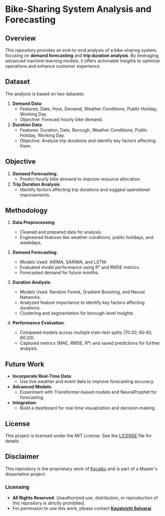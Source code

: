 # Bike-Sharing System Analysis and Forecasting

## Overview
This repository provides an end-to-end analysis of a bike-sharing system, focusing on **demand forecasting** and **trip duration analysis**. By leveraging advanced machine learning models, it offers actionable insights to optimize operations and enhance customer experience.

## Dataset
The analysis is based on two datasets:
1. **Demand Data**:
   - Features: Date, Hour, Demand, Weather Conditions, Public Holiday, Working Day.
   - Objective: Forecast hourly bike demand.
2. **Duration Data**:
   - Features: Duration, Date, Borough, Weather Conditions, Public Holiday, Working Day.
   - Objective: Analyze trip durations and identify key factors affecting them.

## Objective
1. **Demand Forecasting**:
   - Predict hourly bike demand to improve resource allocation.
2. **Trip Duration Analysis**:
   - Identify factors affecting trip durations and suggest operational improvements.

## Methodology
1. **Data Preprocessing**:
   - Cleaned and prepared data for analysis.
   - Engineered features like weather conditions, public holidays, and weekdays.

2. **Demand Forecasting**:
   - Models Used: ARIMA, SARIMA, and LSTM.
   - Evaluated model performance using R² and RMSE metrics.
   - Forecasted demand for future months.

3. **Duration Analysis**:
   - Models Used: Random Forest, Gradient Boosting, and Neural Networks.
   - Analyzed feature importance to identify key factors affecting durations.
   - Clustering and segmentation for borough-level insights.

4. **Performance Evaluation**:
   - Compared models across multiple train-test splits (70:30, 60:40, 80:20).
   - Captured metrics (MAE, RMSE, R²) and saved predictions for further analysis.
     
## Future Work
- **Incorporate Real-Time Data**:
  - Use live weather and event data to improve forecasting accuracy.
- **Advanced Models**:
  - Experiment with Transformer-based models and NeuralProphet for forecasting.
- **Integration**:
  - Build a dashboard for real-time visualization and decision-making.
  
## License
This project is licensed under the MIT License. See the [LICENSE](LICENSE) file for details.

## Disclaimer
This repository is the proprietary work of [Kayalks](NOTICE) and is part of a Master's dissertation project. 

### Licensing
- **All Rights Reserved**: Unauthorized use, distribution, or reproduction of this repository is strictly prohibited.
- For permission to use this work, please contact **[Kayalvizhi Selvaraj](https://www.linkedin.com/in/kayalvizhiks/)**.

